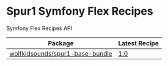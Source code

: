 # Spur1 Symfony Flex Recipes

Symfony Flex Recipes API

| Package | Latest Recipe |
| --- | --- |
| [wolfkidsounds/spur1-base-bundle](https://github.com/wolfkidsounds/spur1-base-bundle) | [1.0](wolfkidsounds/spur1-base-bundle/1.0) |